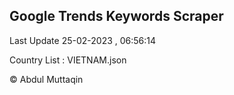 

## Google Trends Keywords Scraper 
 
Last Update 25-02-2023 , 06:56:14

Country List :
VIETNAM.json



© Abdul Muttaqin 
